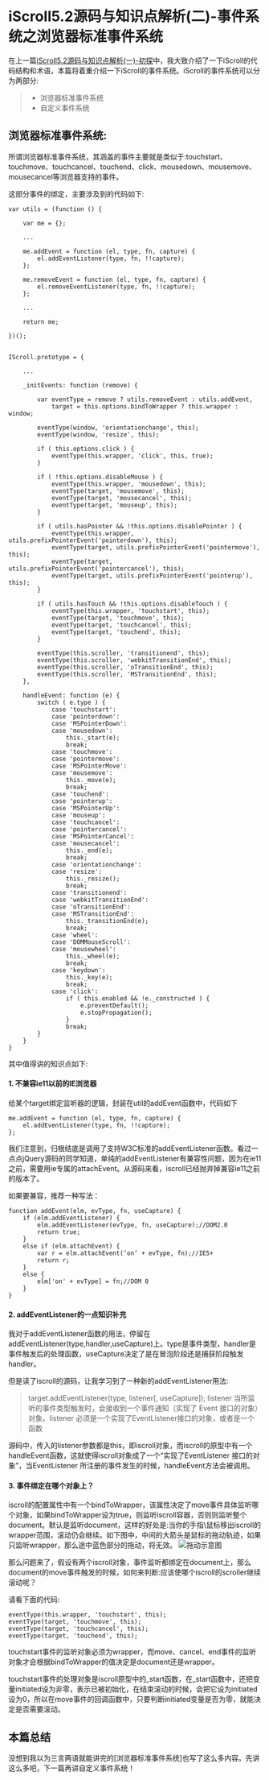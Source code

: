 # iScroll5.2源码与知识点解析(二)-事件系统之浏览器标准事件系统

在上一篇[iScroll5.2源码与知识点解析(一)-初探](https://github.com/yaojijiayou/blog/blob/master/iframe%E5%BC%95%E5%85%A5%E9%A1%B5%E9%9D%A2%E4%B8%8E%E4%B8%BB%E9%A1%B5%E9%9D%A2%E7%9A%84viewport%E8%AE%BE%E7%BD%AE%E5%86%B2%E7%AA%81%E9%97%AE%E9%A2%98%E6%8E%A2%E8%AE%A8.md)中，我大致介绍了一下iScroll的代码结构和术语，本篇将着重介绍一下iScroll的事件系统。iScroll的事件系统可以分为两部分:
> * 浏览器标准事件系统
> * 自定义事件系统


## 浏览器标准事件系统:

所谓浏览器标准事件系统，其涵盖的事件主要就是类似于:touchstart、touchmove、touchcancel、touchend、click、mousedown、mousemove、mousecancel等浏览器支持的事件。

这部分事件的绑定，主要涉及到的代码如下:

```
var utils = (function () {

	var me = {};

	...

	me.addEvent = function (el, type, fn, capture) {
		el.addEventListener(type, fn, !!capture);
	};

	me.removeEvent = function (el, type, fn, capture) {
		el.removeEventListener(type, fn, !!capture);
	};

	...

	return me;

})();


IScroll.prototype = {

	...

	_initEvents: function (remove) {

		var eventType = remove ? utils.removeEvent : utils.addEvent,
			target = this.options.bindToWrapper ? this.wrapper : window;

		eventType(window, 'orientationchange', this);
		eventType(window, 'resize', this);

		if ( this.options.click ) {
			eventType(this.wrapper, 'click', this, true);
		}

		if ( !this.options.disableMouse ) {
			eventType(this.wrapper, 'mousedown', this);
			eventType(target, 'mousemove', this);
			eventType(target, 'mousecancel', this);
			eventType(target, 'mouseup', this);
		}

		if ( utils.hasPointer && !this.options.disablePointer ) {
			eventType(this.wrapper, utils.prefixPointerEvent('pointerdown'), this);
			eventType(target, utils.prefixPointerEvent('pointermove'), this);
			eventType(target, utils.prefixPointerEvent('pointercancel'), this);
			eventType(target, utils.prefixPointerEvent('pointerup'), this);
		}

		if ( utils.hasTouch && !this.options.disableTouch ) {
			eventType(this.wrapper, 'touchstart', this);
			eventType(target, 'touchmove', this);
			eventType(target, 'touchcancel', this);
			eventType(target, 'touchend', this);
		}

		eventType(this.scroller, 'transitionend', this);
		eventType(this.scroller, 'webkitTransitionEnd', this);
		eventType(this.scroller, 'oTransitionEnd', this);
		eventType(this.scroller, 'MSTransitionEnd', this);
	},

	handleEvent: function (e) {
		switch ( e.type ) {
			case 'touchstart':
			case 'pointerdown':
			case 'MSPointerDown':
			case 'mousedown':
				this._start(e);
				break;
			case 'touchmove':
			case 'pointermove':
			case 'MSPointerMove':
			case 'mousemove':
				this._move(e);
				break;
			case 'touchend':
			case 'pointerup':
			case 'MSPointerUp':
			case 'mouseup':
			case 'touchcancel':
			case 'pointercancel':
			case 'MSPointerCancel':
			case 'mousecancel':
				this._end(e);
				break;
			case 'orientationchange':
			case 'resize':
				this._resize();
				break;
			case 'transitionend':
			case 'webkitTransitionEnd':
			case 'oTransitionEnd':
			case 'MSTransitionEnd':
				this._transitionEnd(e);
				break;
			case 'wheel':
			case 'DOMMouseScroll':
			case 'mousewheel':
				this._wheel(e);
				break;
			case 'keydown':
				this._key(e);
				break;
			case 'click':
				if ( this.enabled && !e._constructed ) {
					e.preventDefault();
					e.stopPropagation();
				}
				break;
		}
	}
}
```

其中值得讲的知识点如下:

#### 1. 不兼容ie11以前的IE浏览器

给某个target绑定监听器的逻辑，封装在util的addEvent函数中，代码如下

```
me.addEvent = function (el, type, fn, capture) {
	el.addEventListener(type, fn, !!capture);
};

```
我们注意到，归根结底是调用了支持W3C标准的addEventListener函数。看过一点点jQuery源码的同学知道，单纯的addEventListener有兼容性问题，因为在ie11之前，需要用ie专属的attachEvent。从源码来看，iscroll已经抛弃掉兼容ie11之前的版本了。

如果要兼容，推荐一种写法：
```
function addEvent(elm, evType, fn, useCapture) {
	if (elm.addEventListener) {
		elm.addEventListener(evType, fn, useCapture);//DOM2.0
		return true;
	}
	else if (elm.attachEvent) {
		var r = elm.attachEvent(‘on‘ + evType, fn);//IE5+
		return r;
	}
	else {
		elm['on' + evType] = fn;//DOM 0
	}
}
```

#### 2. addEventListener的一点知识补充

我对于addEventListener函数的用法，停留在addEventListener(type,handler,useCapture)上。type是事件类型，handler是事件触发后的处理函数，useCapture决定了是在冒泡阶段还是捕获阶段触发handler。

但是读了iscroll的源码，让我学习到了一种新的addEventListener用法:
> target.addEventListener(type, listener[, useCapture]);
> listener
当所监听的事件类型触发时，会接收到一个事件通知（实现了 Event 接口的对象）对象。listener 必须是一个实现了EventListener接口的对象，或者是一个函数

源码中，传入的listener参数都是this，即iscroll对象，而iscroll的原型中有一个handleEvent函数，这就使得iscroll对象成了一个“实现了EventListener 接口的对象”，当EventListener 所注册的事件发生的时候，handleEvent方法会被调用。


#### 3. 事件绑定在哪个对象上？

iscroll的配置属性中有一个bindToWrapper，该属性决定了move事件具体监听哪个对象，如果bindToWrapper设为true，则监听iscroll容器，否则则监听整个document。默认是监听document，这样的好处是:当你的手指\鼠标移出iscroll的wrapper范围，滚动仍会继续。如下图中，中间的大箭头是鼠标的拖动轨迹，如果只监听wrapper，那么途中蓝色部分的拖动，将无效。
![拖动示意图](https://github.com/yaojijiayou/blog/blob/master/img/bindtowrapper.png)

那么问题来了，假设有两个iscroll对象，事件监听都绑定在document上，那么document的move事件触发的时候，如何来判断:应该使哪个iscroll的scroller继续滚动呢？

请看下面的代码:

```
eventType(this.wrapper, 'touchstart', this);
eventType(target, 'touchmove', this);
eventType(target, 'touchcancel', this);
eventType(target, 'touchend', this);
```
touchstart事件的监听对象必须为wrapper，而move、cancel、end事件的监听对象才会根据bindToWrapper的值决定是document还是wrapper。

touchstart事件的处理对象是iscroll原型中的_start函数，在_start函数中，还把变量initiated设为非零，表示已被初始化，在结束滚动的时候，会把它设为initiated设为0，所以在move事件的回调函数中，只要判断initiated变量是否为零，就能决定是否需要滚动。


## 本篇总结

没想到我以为三言两语就能讲完的[浏览器标准事件系统]也写了这么多内容。先讲这么多吧，下一篇再讲自定义事件系统！





